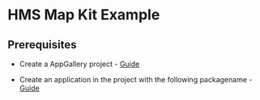 
# HMS Map Kit Example




## Prerequisites

- Create a AppGallery project - [Guide](https://developer.huawei.com/consumer/en/doc/distribution/app/agc-help-createproject-0000001100334664)

- Create an application in the project with the following packagename - [Guide](https://developer.huawei.com/consumer/en/doc/distribution/app/agc-help-createapp-0000001146718717#section1112105771619)

